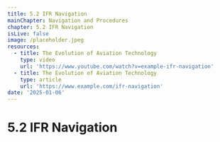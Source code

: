```yaml
---
title: 5.2 IFR Navigation
mainChapter: Navigation and Procedures
chapter: 5.2 IFR Navigation
isLive: false
image: /placeholder.jpeg
resources:
  - title: The Evolution of Aviation Technology
    type: video
    url: 'https://www.youtube.com/watch?v=example-ifr-navigation'
  - title: The Evolution of Aviation Technology
    type: article
    url: 'https://www.example.com/ifr-navigation'
date: '2025-01-06'
---
```


# 5.2 IFR Navigation
